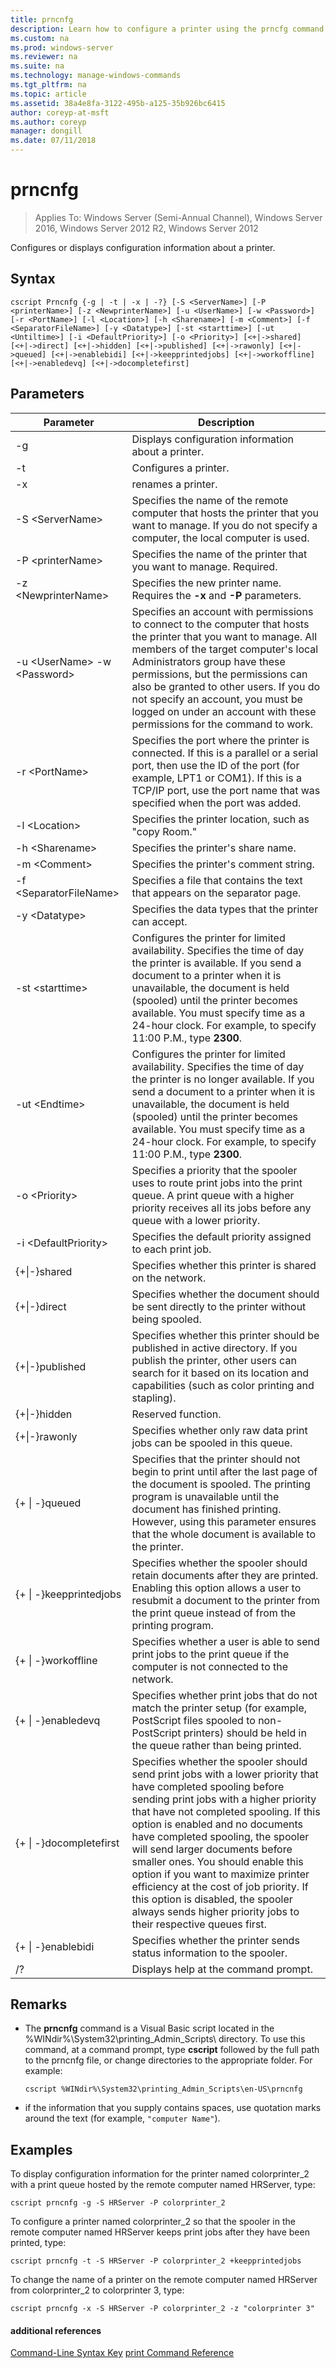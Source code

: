 ```yaml
---
title: prncnfg
description: Learn how to configure a printer using the prncfg command.
ms.custom: na
ms.prod: windows-server
ms.reviewer: na
ms.suite: na
ms.technology: manage-windows-commands
ms.tgt_pltfrm: na
ms.topic: article
ms.assetid: 38a4e8fa-3122-495b-a125-35b926bc6415
author: coreyp-at-msft
ms.author: coreyp
manager: dongill
ms.date: 07/11/2018
---
```

# prncnfg

>Applies To: Windows Server (Semi-Annual Channel), Windows Server 2016, Windows Server 2012 R2, Windows Server 2012

Configures or displays configuration information about a printer.

## Syntax
```
cscript Prncnfg {-g | -t | -x | -?} [-S <ServerName>] [-P <printerName>] [-z <NewprinterName>] [-u <UserName>] [-w <Password>] [-r <PortName>] [-l <Location>] [-h <Sharename>] [-m <Comment>] [-f <SeparatorFileName>] [-y <Datatype>] [-st <starttime>] [-ut <Untiltime>] [-i <DefaultPriority>] [-o <Priority>] [<+|->shared] [<+|->direct] [<+|->hidden] [<+|->published] [<+|->rawonly] [<+|->queued] [<+|->enablebidi] [<+|->keepprintedjobs] [<+|->workoffline] [<+|->enabledevq] [<+|->docompletefirst]
```

## Parameters
|Parameter|Description|
|-------|--------|
|-g|Displays configuration information about a printer.|
|-t|Configures a printer.|
|-x|renames a printer.|
|-S \<ServerName\>|Specifies the name of the remote computer that hosts the printer that you want to manage. If you do not specify a computer, the local computer is used.|
|-P \<printerName\>|Specifies the name of the printer that you want to manage. Required.|
|-z \<NewprinterName\>|Specifies the new printer name. Requires the **-x** and **-P** parameters.|
|-u \<UserName\> -w \<Password\>|Specifies an account with permissions to connect to the computer that hosts the printer that you want to manage. All members of the target computer's local Administrators group have these permissions, but the permissions can also be granted to other users. If you do not specify an account, you must be logged on under an account with these permissions for the command to work.|
|-r \<PortName\>|Specifies the port where the printer is connected. If this is a parallel or a serial port, then use the ID of the port (for example, LPT1 or COM1). If this is a TCP/IP port, use the port name that was specified when the port was added.|
|-l \<Location\>|Specifies the printer location, such as "copy Room."|
|-h \<Sharename\>|Specifies the printer's share name.|
|-m \<Comment\>|Specifies the printer's comment string.|
|-f \<SeparatorFileName\>|Specifies a file that contains the text that appears on the separator page.|
|-y \<Datatype\>|Specifies the data types that the printer can accept.|
|-st \<starttime\>|Configures the printer for limited availability. Specifies the time of day the printer is available. If you send a document to a printer when it is unavailable, the document is held (spooled) until the printer becomes available. You must specify time as a 24-hour clock. For example, to specify 11:00 P.M., type **2300**.|
|-ut \<Endtime\>|Configures the printer for limited availability. Specifies the time of day the printer is no longer available. If you send a document to a printer when it is unavailable, the document is held (spooled) until the printer becomes available. You must specify time as a 24-hour clock. For example, to specify 11:00 P.M., type **2300**.|
|-o \<Priority\>|Specifies a priority that the spooler uses to route print jobs into the print queue. A print queue with a higher priority receives all its jobs before any queue with a lower priority.|
|-i \<DefaultPriority\>|Specifies the default priority assigned to each print job.|
|{+&#124;-}shared|Specifies whether this printer is shared on the network.|
|{+&#124;-}direct|Specifies whether the document should be sent directly to the printer without being spooled.|
|{+&#124;-}published|Specifies whether this printer should be published in active directory. If you publish the printer, other users can search for it based on its location and capabilities (such as color printing and stapling).|
|{+&#124;-}hidden|Reserved function.|
|{+&#124;-}rawonly|Specifies whether only raw data print jobs can be spooled in this queue.|
|{+ &#124; -}queued|Specifies that the printer should not begin to print until after the last page of the document is spooled. The printing program is unavailable until the document has finished printing. However, using this parameter ensures that the whole document is available to the printer.|
|{+ &#124; -}keepprintedjobs|Specifies whether the spooler should retain documents after they are printed. Enabling this option allows a user to resubmit a document to the printer from the print queue instead of from the printing program.|
|{+ &#124; -}workoffline|Specifies whether a user is able to send print jobs to the print queue if the computer is not connected to the network.|
|{+ &#124; -}enabledevq|Specifies whether print jobs that do not match the printer setup (for example, PostScript files spooled to non-PostScript printers) should be held in the queue rather than being printed.|
|{+ &#124; -}docompletefirst|Specifies whether the spooler should send print jobs with a lower priority that have completed spooling before sending print jobs with a higher priority that have not completed spooling. If this option is enabled and no documents have completed spooling, the spooler will send larger documents before smaller ones. You should enable this option if you want to maximize printer efficiency at the cost of job priority. If this option is disabled, the spooler always sends higher priority jobs to their respective queues first.|
|{+ &#124; -}enablebidi|Specifies whether the printer sends status information to the spooler.|
|/?|Displays help at the command prompt.|

## Remarks
-   The **prncnfg** command is a Visual Basic script located in the %WINdir%\System32\printing_Admin_Scripts\\<language> directory. To use this command, at a command prompt, type **cscript** followed by the full path to the prncnfg file, or change directories to the appropriate folder. For example:
    ```
    cscript %WINdir%\System32\printing_Admin_Scripts\en-US\prncnfg
    ```
-   if the information that you supply contains spaces, use quotation marks around the text (for example, `"computer Name"`).

## <a name="BKMK_examples"></a>Examples
To display configuration information for the printer named colorprinter_2 with a print queue hosted by the remote computer named HRServer, type:
```
cscript prncnfg -g -S HRServer -P colorprinter_2 
```

To configure a printer named colorprinter_2 so that the spooler in the remote computer named HRServer keeps print jobs after they have been printed, type:
```
cscript prncnfg -t -S HRServer -P colorprinter_2 +keepprintedjobs 
```

To change the name of a printer on the remote computer named HRServer from colorprinter_2 to colorprinter 3, type:
```
cscript prncnfg -x -S HRServer -P colorprinter_2 -z "colorprinter 3" 
```

#### additional references
[Command-Line Syntax Key](command-line-syntax-key.md)
[print Command Reference](print-command-reference.md)
